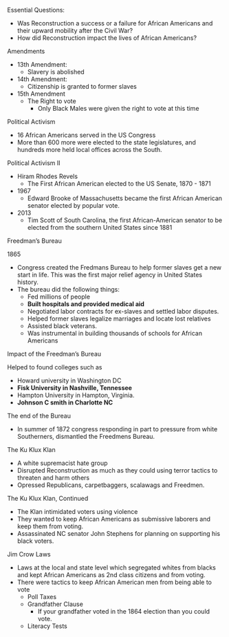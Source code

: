 <!-----

Yay, no errors, warnings, or alerts!

Conversion time: 0.419 seconds.


Using this Markdown file:

1. Paste this output into your source file.
2. See the notes and action items below regarding this conversion run.
3. Check the rendered output (headings, lists, code blocks, tables) for proper
   formatting and use a linkchecker before you publish this page.

Conversion notes:

* Docs to Markdown version 1.0β34
* Fri Sep 29 2023 04:24:34 GMT-0700 (PDT)
* Source doc: Copy of Unit 3-7
----->


Essential Questions:
* Was Reconstruction a success or a failure for African Americans and their upward mobility after the Civil War?
* How did Reconstruction impact the lives of African Americans?

Amendments
* 13th Amendment:
    * Slavery is abolished
* 14th Amendment:
    * Citizenship is granted to former slaves
* 15th Amendment
    * The Right to vote
        * Only Black Males were given the right to vote at this time

Political Activism
* 16 African Americans served in the US Congress
* More than 600 more were elected to the state legislatures, and hundreds more held local offices across the South.

Political Activism II
* Hiram Rhodes Revels
    * The First African American elected to the US Senate, 1870 - 1871
* 1967 
    * Edward Brooke of Massachusetts became the first African American senator elected by popular vote.
* 2013 
    * Tim Scott of South Carolina, the first African-American senator to be elected from the southern United States since 1881

Freedman’s Bureau

1865
* Congress created the Fredmans Bureau to help former slaves get a new start in life. This was the first major relief agency in United States history.
* The bureau did the following things:
    * Fed millions of people
    * **Built hospitals and provided medical aid**
    * Negotiated labor contracts for ex-slaves and settled labor disputes. 
    * Helped former slaves legalize marriages and locate lost relatives
    * Assisted black veterans.
    * Was instrumental in building thousands of schools for African Americans

Impact of the Freedman’s Bureau

Helped to found colleges such as
* Howard university in Washington DC
* **Fisk University in Nashville, Tennessee**
* Hampton University in Hampton, Virginia.
* **Johnson C smith in Charlotte NC**

The end of the Bureau
* In summer of 1872 congress responding in part to pressure from white Southerners, dismantled the Freedmens Bureau.  

The Ku Klux Klan
* A white supremacist hate group
* Disrupted Reconstruction as much as they could using terror tactics to threaten and harm others
* Opressed Republicans, carpetbaggers, scalawags and Freedmen.

The Ku Klux Klan, Continued
* The Klan intimidated voters using violence
* They wanted to keep African Americans as submissive laborers and keep them from voting.
* Assassinated NC senator John Stephens for planning on supporting his black voters.

Jim Crow Laws
* Laws at the local and state level which segregated whites from blacks and kept African Americans as 2nd class citizens and from voting.
* There were tactics to keep African American men from being able to vote
    * Poll Taxes
    * Grandfather Clause
        * If your grandfather voted in the 1864 election than you could vote. 
    * Literacy Tests